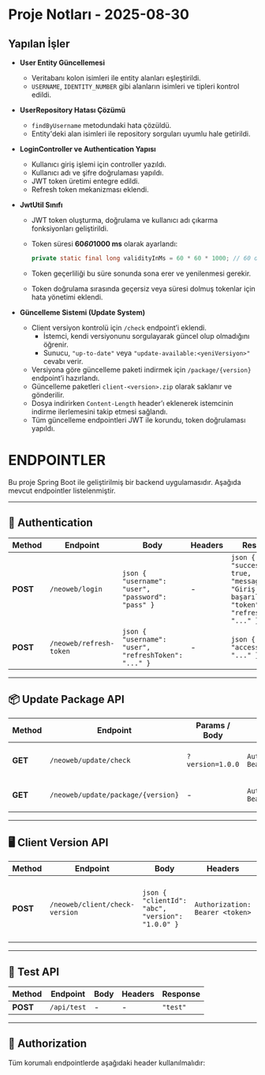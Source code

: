 # Proje Notları - 2025-08-30

## Yapılan İşler

- **User Entity Güncellemesi**
  - Veritabanı kolon isimleri ile entity alanları eşleştirildi.
  - `USERNAME`, `IDENTITY_NUMBER` gibi alanların isimleri ve tipleri kontrol edildi.

- **UserRepository Hatası Çözümü**
  - `findByUsername` metodundaki hata çözüldü.
  - Entity'deki alan isimleri ile repository sorguları uyumlu hale getirildi.

- **LoginController ve Authentication Yapısı**
  - Kullanıcı giriş işlemi için controller yazıldı.
  - Kullanıcı adı ve şifre doğrulaması yapıldı.
  - JWT token üretimi entegre edildi.
  - Refresh token mekanizması eklendi.

- **JwtUtil Sınıfı**
  - JWT token oluşturma, doğrulama ve kullanıcı adı çıkarma fonksiyonları geliştirildi.
  - Token süresi **60*60*1000 ms** olarak ayarlandı:

    ```java
    private static final long validityInMs = 60 * 60 * 1000; // 60 dk
    ```

  - Token geçerliliği bu süre sonunda sona erer ve yenilenmesi gerekir.
  - Token doğrulama sırasında geçersiz veya süresi dolmuş tokenlar için hata yönetimi eklendi.

- **Güncelleme Sistemi (Update System)**
  - Client versiyon kontrolü için `/check` endpoint’i eklendi.
    - İstemci, kendi versiyonunu sorgulayarak güncel olup olmadığını öğrenir.
    - Sunucu, `"up-to-date"` veya `"update-available:<yeniVersiyon>"` cevabı verir.
  - Versiyona göre güncelleme paketi indirmek için `/package/{version}` endpoint’i hazırlandı.
  - Güncelleme paketleri `client-<version>.zip` olarak saklanır ve gönderilir.
  - Dosya indirirken `Content-Length` header’ı eklenerek istemcinin indirme ilerlemesini takip etmesi sağlandı.
  - Tüm güncelleme endpointleri JWT ile korundu, token doğrulaması yapıldı.


# ENDPOINTLER


Bu proje Spring Boot ile geliştirilmiş bir backend uygulamasıdır. Aşağıda mevcut endpointler listelenmiştir.

---

## 🔐 Authentication

| Method | Endpoint | Body | Headers | Response |
|--------|----------|------|---------|----------|
| **POST** | `/neoweb/login` | ```json { "username": "user", "password": "pass" } ``` | - | ```json { "success": true, "message": "Giriş başarılı", "token": "...", "refreshToken": "..." } ``` |
| **POST** | `/neoweb/refresh-token` | ```json { "username": "user", "refreshToken": "..." } ``` | - | ```json { "accessToken": "..." } ``` |

---

## 📦 Update Package API

| Method | Endpoint | Params / Body | Headers | Response |
|--------|----------|---------------|---------|----------|
| **GET** | `/neoweb/update/check` | `?version=1.0.0` | `Authorization: Bearer <token>` | `"up-to-date"` veya `"update-available:<latestVersion>"` |
| **GET** | `/neoweb/update/package/{version}` | - | `Authorization: Bearer <token>` | ZIP dosyası (`client-{version}.zip`) |

---

## 🖥️ Client Version API

| Method | Endpoint | Body | Headers | Response |
|--------|----------|------|---------|----------|
| **POST** | `/neoweb/client/check-version` | ```json { "clientId": "abc", "version": "1.0.0" } ``` | `Authorization: Bearer <token>` | ```json { "upToDate": false, "latestVersion": "1.3.0", "downloadPath": "/api/update/package/1.3.0", "releaseNotes": "Yeni sürüm mevcut. Yüklemeniz önerilir.", "checksum": "..." } ``` |

---

## 🧪 Test API

| Method | Endpoint | Body | Headers | Response |
|--------|----------|------|---------|----------|
| **POST** | `/api/test` | - | - | `"test"` |

---

## 🔑 Authorization

Tüm korumalı endpointlerde aşağıdaki header kullanılmalıdır:

